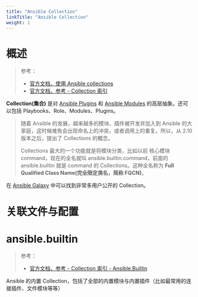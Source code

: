 ```yaml
---
title: "Ansible Collection"
linkTitle: "Ansible Collection"
weight: 1
---
```


# 概述

> 参考：
> 
> - [官方文档，使用 Ansible collections](https://docs.ansible.com/ansible/latest/collections_guide/index.html)
> - [官方文档，参考 - Collection 索引](https://docs.ansible.com/ansible/latest/collections/index.html)

**Collection(集合)** 是对 [Ansible Plugins](docs/9.运维/Ansible/Ansible%20Plugins/Ansible%20Plugins.md) 和 [Ansible Modules](docs/9.运维/Ansible/Ansible%20Modules/Ansible%20Modules.md) 的高层抽象。还可以包括 Playbooks、Role、Modules、Plugins。

> 随着 Ansible 的发展，越来越多的模块、插件被开发并加入到 Ansible 的大家庭，这时候难免会出现命名上的冲突，或者调用上的重复。所以，从 2.10 版本之后，提出了 Collections 的概念。
>
> Collections 最大的一个功能就是将模块分类，比如以前 核心模块 command，现在的全名就叫 ansible.builtin.command，前面的 ansible.builtin 就是 command 的 Collections。这种全名称为 **Full Qualified Class Name(完全限定类名，简称 FQCN)**。

在 [Ansible Galaxy](https://galaxy.ansible.com/) 中可以找到非常多用户公开的 Collection。

# 关联文件与配置


# ansible.builtin

> 参考：
> 
> - [官方文档，参考 - Collection 索引 - Ansible.Builtin](https://docs.ansible.com/ansible/latest/collections/ansible/builtin/index.html)

Ansible 的内置 Collection，包括了全部的内置模块与内置插件（比如最常用的连接插件、文件模块等等）

